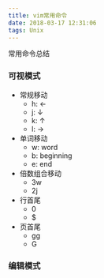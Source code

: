 ```yaml
---
title: vim常用命令
date: 2018-03-17 12:31:06
tags: Unix
---
```




常用命令总结

### 可视模式

+ 常规移动
  - h: ←
  - j: ↓
  - k: ↑
  - l: →
+ 单词移动
  - w: word
  - b: beginning
  - e: end
+ 倍数组合移动
  - 3w
  - 2j
+ 行首尾
  - 0
  - $
+ 页首尾
  - gg
  - G

### 编辑模式

